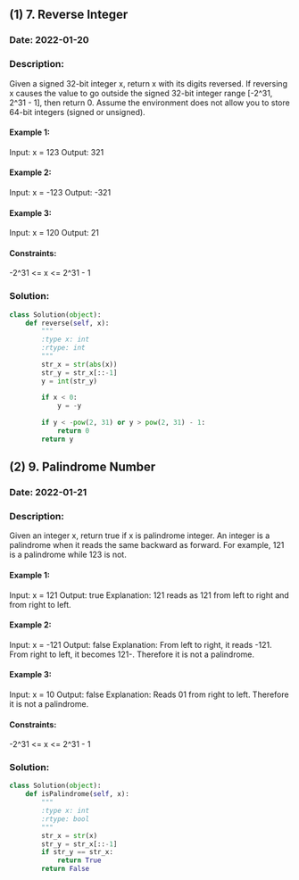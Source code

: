 ## (1) 7. Reverse Integer
### Date:  2022-01-20
### Description:
Given a signed 32-bit integer x, return x with its digits reversed. If reversing x causes the value to go outside the signed 32-bit integer range [-2^31, 2^31 - 1], then return 0.
Assume the environment does not allow you to store 64-bit integers (signed or unsigned).
#### Example 1:
Input: x = 123
Output: 321
#### Example 2:
Input: x = -123
Output: -321
#### Example 3:
Input: x = 120
Output: 21
#### Constraints:
-2^31 <= x <= 2^31 - 1
### Solution:
```python
class Solution(object):
    def reverse(self, x):
        """
        :type x: int
        :rtype: int
        """
        str_x = str(abs(x))
        str_y = str_x[::-1]
        y = int(str_y)
        
        if x < 0:
            y = -y
        
        if y < -pow(2, 31) or y > pow(2, 31) - 1:
            return 0
        return y
```

## (2) 9. Palindrome Number
### Date:  2022-01-21
### Description:
Given an integer x, return true if x is palindrome integer.
An integer is a palindrome when it reads the same backward as forward.
For example, 121 is a palindrome while 123 is not.
#### Example 1:
Input: x = 121
Output: true
Explanation: 121 reads as 121 from left to right and from right to left.
#### Example 2:
Input: x = -121
Output: false
Explanation: From left to right, it reads -121. From right to left, it becomes 121-. Therefore it is not a palindrome.
#### Example 3:
Input: x = 10
Output: false
Explanation: Reads 01 from right to left. Therefore it is not a palindrome.
#### Constraints:
-2^31 <= x <= 2^31 - 1
### Solution:
```python
class Solution(object):
    def isPalindrome(self, x):
        """
        :type x: int
        :rtype: bool
        """
        str_x = str(x)
        str_y = str_x[::-1]
        if str_y == str_x:
            return True
        return False
```
